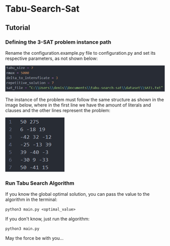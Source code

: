 # Tabu-Search-Sat

## Tutorial

### Defining the 3-SAT problem instance path
Rename the configuration.example.py file to configuration.py and set its respective parameters, as not shown below:

![configuration](image/config.jpeg)

The instance of the problem must follow the same structure as shown in the image below, where in the first line we have the amount of literals and clauses and the other lines represent the problem:

![instance](image/instance.png)

### Run Tabu Search Algorithm
If you know the global optimal solution, you can pass the value to the algorithm in the terminal:
```
python3 main.py <optimal_value>
```

If you don't know, just run the algorithm:
```
python3 main.py
```

May the force be with you...